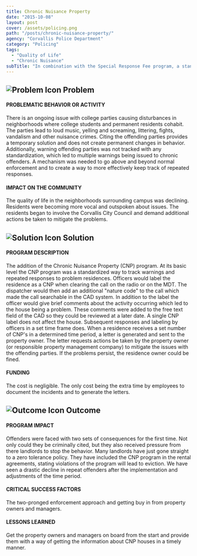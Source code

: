 ```yaml
---
title: Chronic Nuisance Property
date: "2015-10-08"
layout: post
cover: /assets/policing.png
path: "/posts/chronic-nuisance-property/"
agency: "Corvallis Police Department"
category: "Policing"
tags:
  - "Quality of Life"
  - "Chronic Nuisance"
subTitle: "In combination with the Special Response Fee program, a standardized method for tracking nuisance offenders lead to reductions in repeat nuisance calls associated with college rentals."
---
```


## ![Problem Icon](https://github.com/google/material-design-icons/raw/master/alert/1x_web/ic_error_outline_black_48dp.png "Problem") Problem

#### PROBLEMATIC BEHAVIOR OR ACTIVITY

There is an ongoing issue with college parties causing disturbances in neighborhoods where college students and permanent residents cohabit. The parties lead to loud music, yelling and screaming, littering, fights, vandalism and other nuisance crimes. Citing the offending parties provides a temporary solution and does not create permanent changes in behavior. Additionally, warning offending parties was not tracked with any standardization, which led to multiple warnings being issued to chronic offenders. A mechanism was needed to go above and beyond normal enforcement and to create a way to more effectively keep track of repeated responses.

#### IMPACT ON THE COMMUNITY

The quality of life in the neighborhoods surrounding campus was declining. Residents were becoming more vocal and outspoken about issues. The residents began to involve the Corvallis City Council and demand additional actions be taken to mitigate the problems.

## ![Solution Icon](https://github.com/google/material-design-icons/raw/master/action/1x_web/ic_lightbulb_outline_black_48dp.png "Solution") Solution

#### PROGRAM DESCRIPTION

The addition of the Chronic Nuisance Property (CNP) program. At its basic level the CNP program was a standardized way to track warnings and repeated responses to problem residences. Officers would label the residence as a CNP when clearing the call on the radio or on the MDT. The dispatcher would then add an additional "nature code" to the call which made the call searchable in the CAD system. In addition to the label the officer would give brief comments about the activity occurring which led to the house being a problem. These comments were added to the free text field of the CAD so they could be reviewed at a later date. A single CNP label does not affect the house. Subsequent responses and labeling by officers in a set time frame does. When a residence receives a set number of CNP's in a determined time period, a letter is generated and sent to the property owner. The letter requests actions be taken by the property owner (or responsible property management company) to mitigate the issues with the offending parties. If the problems persist, the residence owner could be fined.

#### FUNDING
The cost is negligible. The only cost being the extra time by employees to document the incidents and to generate the letters.

## ![Outcome Icon](https://github.com/google/material-design-icons/raw/master/action/1x_web/ic_view_list_black_48dp.png "Outcome") Outcome

#### PROGRAM IMPACT

Offenders were faced with two sets of consequences for the first time. Not only could they be criminally cited, but they also received pressure from there landlords to stop the behavior. Many landlords have just gone straight to a zero tolerance policy. They have included the CNP program in the rental agreements, stating violations of the program will lead to eviction. We have seen a drastic decline in repeat offenders after the implementation and adjustments of the time period.

#### CRITICAL SUCCESS FACTORS

The two-pronged enforcement approach and getting buy in from property owners and managers.

#### LESSONS LEARNED

Get the property owners and managers on board from the start and provide them with a way of getting the information about CNP houses in a timely manner.
